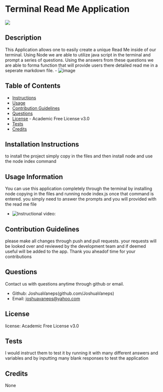 
  # Terminal Read Me Application
  <img src="https://img.shields.io/badge/license-Academic Free License v3.0-red">
  
  ## Description
  This Application allows one to easily create a unique Read Me inside of our terminal. Using Node we are able to utilize java script in the terminal and prompt a series of questions.  Using the answers from these questions we are able to forma function that will provide users there detailed read me in a seperate markdown file.
    - ![image](https://github.com/JoshuaVaneps/Readme-Generator/assets/111782130/195f3554-1fdd-4d6f-a921-3302b3544c38)

  
  ## Table of Contents
  
  - [Instructions](#instructions)
  - [Usage](#usage)
  - [Contribution Guidelines](#contribution)
  - [Questions](#questions)
  - [License](#license) - Academic Free License v3.0
  - [Tests](#tests)
  - [Credits](#credits)
  
  ## Installation Instructions
  to install the project simply copy in the files and then install node and use the node index command
  
  ## Usage Information 
  You can use this application completely through the terminal by installing node copying in the files and running node index.js once that command is entered.  you simply need to answer the prompts and you will provided  with the read me file
  - ![ Instructional video:](https://drive.google.com/file/d/1OmN8S5UURJjXuCB07kpSf_TP0hHVw9U6/view)
  
  ## Contribution Guidelines
  please make all changes through push and pull requests. your requests will be looked over and reviewed by the development team and if deemed useful will be added to the app. Thank you aheadof time for your contributions
  
  ## Questions
  Contact us with questions anytime through github or email.
  - Github: JoshuaVaneps(github.com/JoshuaVaneps)
  - Email: joshuavaneps@yahoo.com 
  
  ## License
   license:  Academic Free License v3.0
   

  ## Tests
  I would instruct them to test it by running it with many different answers and variables and by inputting many blank responses to test the application
  
  ## Credits 
  None
